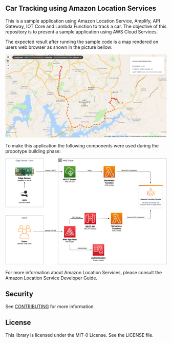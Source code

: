 ## Car Tracking using Amazon Location Services

This is a sample application using Amazon Location Service, Amplify, API Gateway, IOT Core and Lambda Function to track a car. The objective of this repository is to present a sample application using AWS Cloud Services.

The expected result after running the sample code is a map rendered on users web browser as shown in the picture bellow: 

![Map](/repoResources/map.png)

To make this application the following components were used during the propotype building phase:

![CarTracker](/repoResources/CarTracker.png)

For more information about Amazon Location Services, please consult the Amazon Location Service Developer Guide.


## Security

See [CONTRIBUTING](CONTRIBUTING.md#security-issue-notifications) for more information.

## License

This library is licensed under the MIT-0 License. See the LICENSE file.

